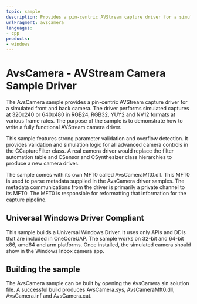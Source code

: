 ```yaml
---
topic: sample
description: Provides a pin-centric AVStream capture driver for a simulated front and back camera that performs simulated captures.
urlFragment: avscamera
languages:
- cpp
products:
- windows
---
```


<!---
    name: AvsCamera - AVStream Camera Sample Driver
    platform: WDM
    language: cpp
    category: Camera AVStream
    description: Provides a pin-centric AVStream capture driver for a simulated front and back camera that performs simulated captures at 320x240 or 640x480 in RGB24, RGB32, YUY2 and NV12 formats at various frame rates.
    samplefwlink: http://go.microsoft.com/fwlink/p/?LinkId=620184
--->

# AvsCamera - AVStream Camera Sample Driver

The AvsCamera sample provides a pin-centric AVStream capture driver for a simulated front and back camera. The driver performs simulated captures at 320x240 or 640x480 in RGB24, RGB32, YUY2 and NV12 formats at various frame rates. The purpose of the sample is to demonstrate how to write a fully functional AVStream camera driver.

This sample features strong parameter validation and overflow detection.  It provides validation and simulation logic for all advanced camera controls in the CCaptureFilter class.  A real camera driver would replace the filter automation table and CSensor and CSynthesizer class hierarchies to produce a new camera driver.

The sample comes with its own MFT0 called AvsCameraMft0.dll.  This MFT0 is used to parse metadata supplied in the AvsCamera driver samples.  The metadata communications from the driver is primarily a private channel to its MFT0.  The MFT0 is responsible for reformatting that information for the capture pipeline.

## Universal Windows Driver Compliant

This sample builds a Universal Windows Driver. It uses only APIs and DDIs that are included in OneCoreUAP.  The sample works on 32-bit and 64-bit x86, amd64 and arm platforms.  Once installed, the simulated camera should show in the Windows Inbox camera app.

## Building the sample

The AvsCamera sample can be built by opening the AvsCamera.sln solution file. A successful build produces AvsCamera.sys, AvsCameraMft0.dll, AvsCamera.inf and AvsCamera.cat.
